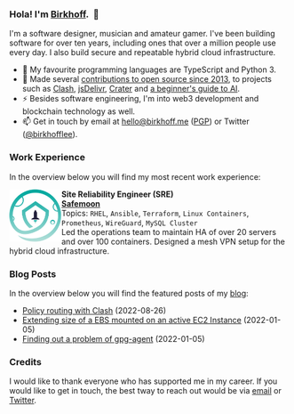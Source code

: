 <!-- built by gitlab-ci @ Thu Jan 04 2024 17:10:57 GMT+0000 (Coordinated Universal Time) -->
### Hola! I'm [Birkhoff](https://github.com/BirkhoffLee).&nbsp;&nbsp;👋

I'm a software designer, musician and amateur gamer. I've been building software for over ten years, including ones that over a million people use every day. I also build secure and repeatable hybrid cloud infrastructure.

- 🔨 My favourite programming languages are TypeScript and Python 3.
- 🌱 Made several [contributions to open source since 2013](https://github.com/BirkhoffLee), to projects such as [Clash](https://github.com/Dreamacro/clash), [jsDelivr](https://github.com/jsdelivr/www.jsdelivr.com), [Crater](https://github.com/crater-invoice/crater) and [a beginner's guide to AI](https://github.com/humphd/have-fun-with-machine-learning).
- ⚡ Besides software engineering, I'm into web3 development and blockchain technology as well.
- 📫 Get in touch by email at [hello@birkhoff.me](mailto:hello@birkhoff.me) ([PGP](https://birkhoff.me/pgp-key.txt)) or Twitter ([@birkhofflee](https://twitter.com/birkhofflee)).

### Work Experience
In the overview below you will find my most recent work experience:

<a href="https://safemoon.com/">
  <picture>
    <source media="(prefers-color-scheme: dark)" srcset="https://raw.githubusercontent.com/BirkhoffLee/BirkhoffLee/master/assets/safemoon-dark.svg">
    <source media="(prefers-color-scheme: light)" srcset="https://raw.githubusercontent.com/BirkhoffLee/BirkhoffLee/master/assets/safemoon.svg">
    <img align="left" height="94px" width="94px" alt="Safemoon Logo" src="https://raw.githubusercontent.com/BirkhoffLee/BirkhoffLee/master/assets/safemoon.svg">
  </picture>
</a>

**Site Reliability Engineer (SRE)** \
[**Safemoon**](https://safemoon.com/) \
Topics: `RHEL`, `Ansible`, `Terraform`, `Linux Containers`, `Prometheus`, `WireGuard`, `MySQL Cluster` \
Led the operations team to maintain HA of over 20 servers and over 100 containers. Designed a mesh VPN setup for the hybrid cloud infrastructure.
<br/>

### Blog Posts
In the overview below you will find the featured posts of my [blog](https://birkhoff.me/):

- [Policy routing with Clash](https://birkhoff.me/articles/policy-routing-with-clash) (2022-08-26)
- [Extending size of a EBS mounted on an active EC2 Instance](https://birkhoff.me/articles/extending-size-of-an-active-ebs-storage-attached-to-an-instance) (2022-01-05)
- [Finding out a problem of gpg-agent](https://birkhoff.me/articles/finding-out-a-problem-of-gpg-agent) (2022-01-05)

### Credits
I would like to thank everyone who has supported me in my career. If you would like to get in touch, the best tway to reach out would be via [email](mailto:hello@birkhoff.me) or [Twitter](https://twitter.com/birkhofflee).
